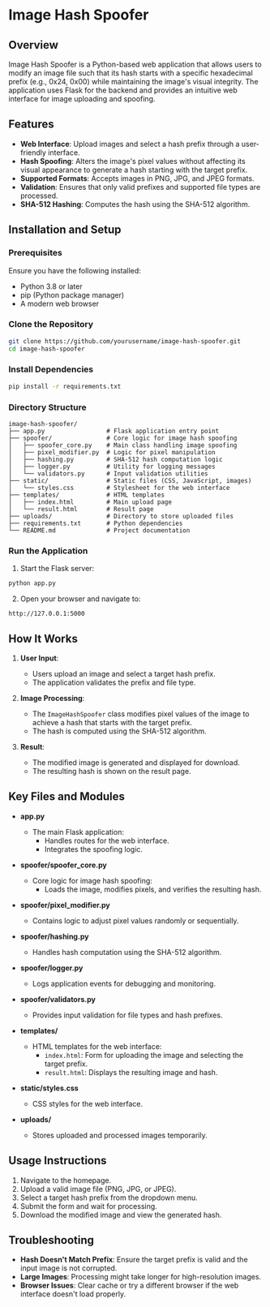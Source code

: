 # Image Hash Spoofer

## Overview
Image Hash Spoofer is a Python-based web application that allows users to modify an image file such that its hash starts with a specific hexadecimal prefix (e.g., 0x24, 0x00) while maintaining the image's visual integrity. The application uses Flask for the backend and provides an intuitive web interface for image uploading and spoofing.

## Features
- **Web Interface**: Upload images and select a hash prefix through a user-friendly interface.
- **Hash Spoofing**: Alters the image's pixel values without affecting its visual appearance to generate a hash starting with the target prefix.
- **Supported Formats**: Accepts images in PNG, JPG, and JPEG formats.
- **Validation**: Ensures that only valid prefixes and supported file types are processed.
- **SHA-512 Hashing**: Computes the hash using the SHA-512 algorithm.

## Installation and Setup
### Prerequisites

Ensure you have the following installed:

- Python 3.8 or later
- pip (Python package manager)
- A modern web browser

### Clone the Repository

```bash
git clone https://github.com/yourusername/image-hash-spoofer.git
cd image-hash-spoofer
```

### Install Dependencies

```bash
pip install -r requirements.txt
```

### Directory Structure

```
image-hash-spoofer/
├── app.py                 # Flask application entry point
├── spoofer/               # Core logic for image hash spoofing
│   ├── spoofer_core.py    # Main class handling image spoofing
│   ├── pixel_modifier.py  # Logic for pixel manipulation
│   ├── hashing.py         # SHA-512 hash computation logic
│   ├── logger.py          # Utility for logging messages
│   └── validators.py      # Input validation utilities
├── static/                # Static files (CSS, JavaScript, images)
│   └── styles.css         # Stylesheet for the web interface
├── templates/             # HTML templates
│   ├── index.html         # Main upload page
│   └── result.html        # Result page
├── uploads/               # Directory to store uploaded files
├── requirements.txt       # Python dependencies
└── README.md              # Project documentation
```

### Run the Application
1. Start the Flask server:

```bash
python app.py
```

2. Open your browser and navigate to:

```
http://127.0.0.1:5000
```

## How It Works
1. **User Input**:
   - Users upload an image and select a target hash prefix.
   - The application validates the prefix and file type.

2. **Image Processing**:
   - The `ImageHashSpoofer` class modifies pixel values of the image to achieve a hash that starts with the target prefix.
   - The hash is computed using the SHA-512 algorithm.

3. **Result**:
   - The modified image is generated and displayed for download.
   - The resulting hash is shown on the result page.

## Key Files and Modules
- **app.py**
  - The main Flask application:
    - Handles routes for the web interface.
    - Integrates the spoofing logic.

- **spoofer/spoofer_core.py**
  - Core logic for image hash spoofing:
    - Loads the image, modifies pixels, and verifies the resulting hash.

- **spoofer/pixel_modifier.py**
  - Contains logic to adjust pixel values randomly or sequentially.

- **spoofer/hashing.py**
  - Handles hash computation using the SHA-512 algorithm.

- **spoofer/logger.py**
  - Logs application events for debugging and monitoring.

- **spoofer/validators.py**
  - Provides input validation for file types and hash prefixes.

- **templates/**
  - HTML templates for the web interface:
    - `index.html`: Form for uploading the image and selecting the target prefix.
    - `result.html`: Displays the resulting image and hash.

- **static/styles.css**
  - CSS styles for the web interface.

- **uploads/**
  - Stores uploaded and processed images temporarily.

## Usage Instructions
1. Navigate to the homepage.
2. Upload a valid image file (PNG, JPG, or JPEG).
3. Select a target hash prefix from the dropdown menu.
4. Submit the form and wait for processing.
5. Download the modified image and view the generated hash.

## Troubleshooting
- **Hash Doesn't Match Prefix**: Ensure the target prefix is valid and the input image is not corrupted.
- **Large Images**: Processing might take longer for high-resolution images.
- **Browser Issues**: Clear cache or try a different browser if the web interface doesn't load properly.

